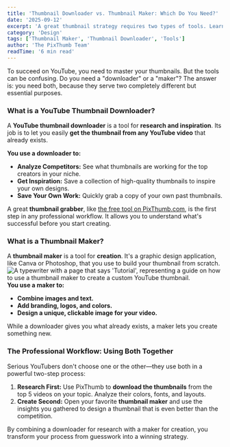 ```yaml
---
title: 'Thumbnail Downloader vs. Thumbnail Maker: Which Do You Need?'
date: '2025-09-12'
excerpt: 'A great thumbnail strategy requires two types of tools. Learn the crucial difference between a thumbnail downloader and a thumbnail maker, and how to use them together for the best results.'
category: 'Design'
tags: ['Thumbnail Maker', 'Thumbnail Downloader', 'Tools']
author: 'The PixThumb Team'
readTime: '6 min read'
---
```


To succeed on YouTube, you need to master your thumbnails. But the tools can be confusing. Do you need a "downloader" or a "maker"? The answer is: you need both, because they serve two completely different but essential purposes.

### What is a YouTube Thumbnail Downloader?

A **YouTube thumbnail downloader** is a tool for **research and inspiration**. Its job is to let you easily **get the thumbnail from any YouTube video** that already exists.

**You use a downloader to:**
*   **Analyze Competitors:** See what thumbnails are working for the top creators in your niche.
*   **Get Inspiration:** Save a collection of high-quality thumbnails to inspire your own designs.
*   **Save Your Own Work:** Quickly grab a copy of your own past thumbnails.

A great **thumbnail grabber**, like [the free tool on PixThumb.com](/ 'Free YouTube Thumbnail Downloader'), is the first step in any professional workflow. It allows you to understand what's successful before you start creating.

### What is a Thumbnail Maker?

A **thumbnail maker** is a tool for **creation**. It's a graphic design application, like Canva or Photoshop, that you use to build your thumbnail from scratch.
![A typewriter with a page that says 'Tutorial', representing a guide on how to use a thumbnail maker to create a custom YouTube thumbnail.](/images/blog-content/typewriter.jpg)
**You use a maker to:**
*   **Combine images and text.**
*   **Add branding, logos, and colors.**
*   **Design a unique, clickable image for your video.**

While a downloader gives you what already exists, a maker lets you create something new.

### The Professional Workflow: Using Both Together

Serious YouTubers don't choose one or the other—they use both in a powerful two-step process:

1.  **Research First:** Use PixThumb to **download the thumbnails** from the top 5 videos on your topic. Analyze their colors, fonts, and layouts.
2.  **Create Second:** Open your favorite **thumbnail maker** and use the insights you gathered to design a thumbnail that is even better than the competition.

By combining a downloader for research with a maker for creation, you transform your process from guesswork into a winning strategy.